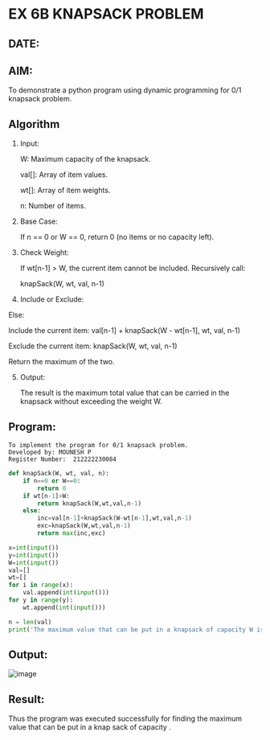 # EX 6B KNAPSACK PROBLEM
## DATE:
## AIM:
To demonstrate a python program using dynamic programming for 0/1 knapsack problem.



## Algorithm
1. Input:

    W: Maximum capacity of the knapsack.

    val[]: Array of item values.

    wt[]: Array of item weights.

    n: Number of items.

2. Base Case:

    If n == 0 or W == 0, return 0 (no items or no capacity left).

3. Check Weight:

    If wt[n-1] > W, the current item cannot be included. Recursively call:

    knapSack(W, wt, val, n-1)

4. Include or Exclude:

  Else:

  Include the current item: val[n-1] + knapSack(W - wt[n-1], wt, val, n-1)

  Exclude the current item: knapSack(W, wt, val, n-1)

  Return the maximum of the two.

5. Output:

    The result is the maximum total value that can be carried in the knapsack without exceeding the weight W.  

## Program:
```
To implement the program for 0/1 knapsack problem.
Developed by: MOUNESH P
Register Number:  212222230084
```
```PYTHON
def knapSack(W, wt, val, n):
    if n==0 or W==0:
        return 0
    if wt[n-1]>W:
        return knapSack(W,wt,val,n-1)
    else:
        inc=val[n-1]+knapSack(W-wt[n-1],wt,val,n-1)
        exc=knapSack(W,wt,val,n-1)
        return max(inc,exc)

x=int(input())
y=int(input())
W=int(input())
val=[]
wt=[]
for i in range(x):
    val.append(int(input()))
for y in range(y):
    wt.append(int(input()))

n = len(val)
print('The maximum value that can be put in a knapsack of capacity W is: ',knapSack(W, wt, val, n))
```
## Output:
![image](https://github.com/user-attachments/assets/ad3fb37e-a5a5-4e65-9caf-86b0d9169035)


## Result:
Thus the program was executed successfully for finding the maximum value that can be put in a knap sack of capacity .
